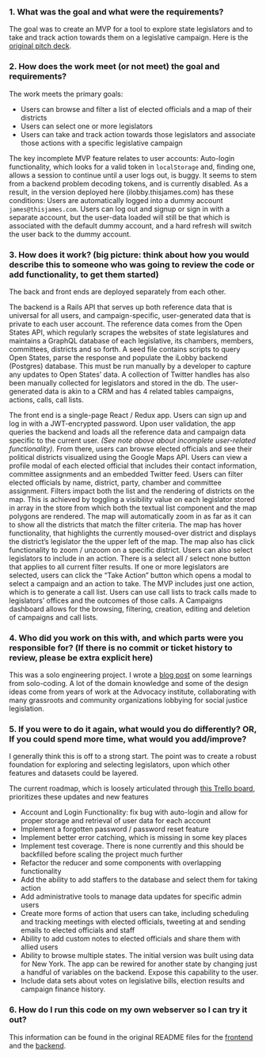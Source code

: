 ### 1. What was the goal and what were the requirements?
The goal was to create an MVP for a tool to explore state legislators and to take and track action towards them on a legislative campaign.
Here is the [original pitch deck](https://docs.google.com/presentation/d/1ysjUC7hWQ2r5MOTxKt7yuFZpMtZg2H_W1nobDoV0woI/edit#slide=id.p). 

### 2. How does the work meet (or not meet) the goal and requirements?
The work meets the primary goals:
* Users can browse and filter a list of elected officials and a map of their districts
* Users can select one or more legislators
* Users can take and track action towards those legislators and associate those actions with a specific legislative campaign

The key incomplete MVP feature relates to user accounts: 
Auto-login functionality, which looks for a valid token in `localStorage` and, finding one, allows a session to continue until a user logs out, is buggy. It seems to stem from a backend problem decoding tokens, and is currently disabled. 
As a result, in the version deployed here (ilobby.thisjames.com) has these conditions:
Users are automatically logged into a dummy account `james@thisjames.com`.
Users can log out and signup or sign in with a separate account, but the user-data loaded will still be that which is associated with the default dummy account, and a hard refresh will switch the user back to the dummy account.

### 3. How does it work? (big picture: think about how you would describe this to someone who was going to review the code or add functionality, to get them started) 
The back and front ends are deployed separately from each other.

The backend is a Rails API that serves up both reference data that is universal for all users, and campaign-specific, user-generated data that is private to each user account. The reference data comes from the Open States API, which regularly scrapes the websites of state legislatures and maintains a GraphQL database of each legislative, its chambers, members, committees, districts and so forth. A seed file contains scripts to query Open States, parse the response and populate the iLobby backend (Postgres) database. This must be run manually by a developer to capture any updates to Open States’ data. A collection of Twitter handles has also been manually collected for legislators and stored in the db. The user-generated data is akin to a CRM and has 4 related tables campaigns, actions, calls, call lists.

The front end is a single-page React / Redux app. Users can sign up and log in with a JWT-encrypted password. Upon user validation, the app queries the backend and loads all the reference data and campaign data specific to the current user. *(See note above about incomplete user-related functionality).*
From there, users can browse elected officials and see their political districts visualized using the Google Maps API. 
Users can view a profile modal of each elected official that includes their contact information, committee assignments and an embedded Twitter feed.
Users can filter elected officials by name, district, party, chamber and committee assignment. Filters impact both the list and the rendering of districts on the map. This is achieved by toggling a visibility value on each legislator stored in array in the store from which both the textual list component and the map polygons are rendered.
The map will automatically zoom in as far as it can to show all the districts that match the filter criteria.
The map has hover functionality, that highlights the currently moused-over district and displays the district’s legislator the the upper left of the map.
The map also has click functionality to zoom / unzoom on a specific district.
Users can also select legislators to include in an action. There is a select all / select none button that applies to all current filter results. 
If one or more legislators are selected, users can click the “Take Action” button which opens a modal to select a campaign and an action to take.
The MVP includes just one action, which is to generate a call list.
Users can use call lists to track calls made to legislators’ offices and the outcomes of those calls. 
A Campaigns dashboard allows for the browsing, filtering, creation, editing and deletion of campaigns and call lists.

### 4. Who did you work on this with, and which parts were you responsible for? (If there is no commit or ticket history to review, please be extra explicit here)
This was a solo engineering project. 
I wrote a [blog post](https://medium.com/swlh/four-foundational-lessons-from-solo-coding-f47a306b0a34?source=friends_link&sk=298c99ab8ce0be939e80040b2ae051f8) on some learnings from solo-coding.
A lot of the domain knowledge and some of the design ideas come from years of work at the Advocacy institute, collaborating with many grassroots and community organizations lobbying for social justice legislation.

### 5. If you were to do it again, what would you do differently? OR, If you could spend more time, what would you add/improve? 
I generally think this is off to a strong start. 
The point was to create a robust foundation for exploring and selecting legislators, upon which other features and datasets could be layered.

The current roadmap, which is loosely articulated through [this Trello board](https://trello.com/b/9C6jGF7k/ilobby), prioritizes these updates and new features
* Account and Login Functionality: fix bug with auto-login and allow for proper storage and retrieval of user data for each account
* Implement a forgotten password / password reset feature
* Implement better error catching, which is missing in some key places
* Implement test coverage. There is none currently and this should be backfilled before scaling the project much further
* Refactor the reducer and some components with overlapping functionality
* Add the ability to add staffers to the database and select them for taking action
* Add administrative tools to manage data updates for specific admin users
* Create more forms of action that users can take, including scheduling and tracking meetings with elected officials, tweeting at and sending emails to elected officials and staff
* Ability to add custom notes to elected officials and share them with allied users
* Ability to browse multiple states. The initial version was built using data for New York. The app can be rewired for another state by changing just a handful of variables on the backend. Expose this capability to the user.
*  Include data sets about votes on legislative bills, election results and campaign finance history.

### 6. How do I run this code on my own webserver so I can try it out?
This information can be found in the original README files for the [frontend](https://github.com/jasmosez/ilobby-frontend) and the [backend](https://github.com/jasmosez/ilobby-backend).
